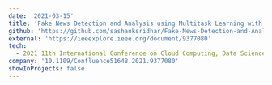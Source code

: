 ```yaml
---
date: '2021-03-15'
title: 'Fake News Detection and Analysis using Multitask Learning with BiLSTM CapsNet model'
github: 'https://github.com/sashanksridhar/Fake-News-Detection-and-Analysis-using-Multitask-Learning-with-BiLSTM-CapsNet-model'
external: 'https://ieeexplore.ieee.org/document/9377080'
tech:
  - 2021 11th International Conference on Cloud Computing, Data Science & Engineering (Confluence)
company: '10.1109/Confluence51648.2021.9377080'
showInProjects: false
---
```

